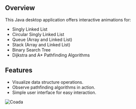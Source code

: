 ## Overview

This Java desktop application offers interactive animations for:
  - Singly Linked List
  - Circular Singly Linked List
  - Queue (Array and Linked List)
  - Stack (Array and Linked List)
  - Binary Search Tree
  - Dijkstra and A* Pathfinding Algorithms

## Features

- Visualize data structure operations.
- Observe pathfinding algorithms in action.
- Simple user interface for easy interaction.

![Coada](https://github.com/oanap11/Data-Structures-Visualization-Tool/assets/91391485/6a32fe83-2fd4-4ecf-bc08-3fce914a1352)
